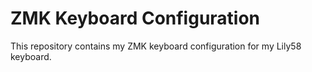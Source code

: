 # ZMK Keyboard Configuration

This repository contains my ZMK keyboard configuration for my Lily58 keyboard.

